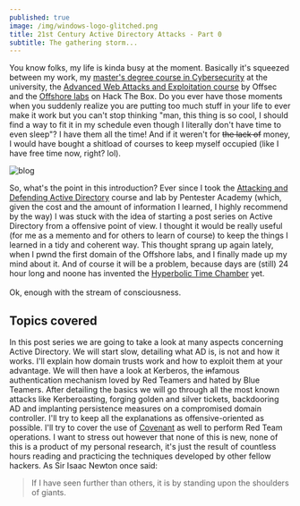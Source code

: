 ```yaml
---
published: true
image: /img/windows-logo-glitched.png
title: 21st Century Active Directory Attacks - Part 0
subtitle: The gathering storm...
---
```

  
  
You know folks, my life is kinda busy at the moment. Basically it's squeezed between my work, my [master's degree course in Cybersecurity](https://cybersecurity.uniroma1.it/) at the university, the [Advanced Web Attacks and Exploitation course](https://www.offensive-security.com/information-security-training/advanced-web-attack-and-exploitation/) by Offsec and the [Offshore labs](https://www.mrb3n.com/?p=551) on Hack The Box. Do you ever have those moments when you suddenly realize you are putting too much stuff in your life to ever make it work but you can't stop thinking "man, this thing is so cool, I should find a way to fit it in my schedule even though I literally don't have time to even sleep"? I have them all the time! And if it weren't for ~~the lack of~~ money, I would have bought a shitload of courses to keep myself occupied (like I have free time now, right? lol).  
  
  
![blog]({{site.baseurl}}/img/blog.JPG)
  
  
So, what's the point in this introduction? Ever since I took the [Attacking and Defending Active Directory](https://www.pentesteracademy.com/activedirectorylab) course and lab by Pentester Academy (which, given the cost and the amount of information I learned, I highly recommend by the way) I was stuck with the idea of starting a post series on Active Directory from a offensive point of view. I thought it would be really useful (for me as a memento and for others to learn of course) to keep the things I learned in a tidy and coherent way. This thought sprang up again lately, when I pwnd the first domain of the Offshore labs, and I finally made up my mind about it. And of course it will be a problem, because days are (still) 24 hour long and noone has invented the [Hyperbolic Time Chamber](https://dragonball.fandom.com/wiki/Hyperbolic_Time_Chamber) yet.
<br>
<br>
Ok, enough with the stream of consciousness.

## Topics covered

In this post series we are going to take a look at many aspects concerning Active Directory. We will start slow, detailing what AD is, is not and how it works. I'll explain how domain trusts work and how to exploit them at your advantage. We will then have a look at Kerberos, the ~~in~~famous authentication mechanism loved by Red Teamers and hated by Blue Teamers. After detailing the basics we will go through all the most known attacks like Kerberoasting, forging golden and silver tickets, backdooring AD and implanting persistence measures on a compromised domain controller. I'll try to keep all the explanations as offensive-oriented as possible. I'll try to cover the use of [Covenant](https://github.com/cobbr/Covenant) as well to perform Red Team operations. I want to stress out however that none of this is new, none of this is a product of my personal research, it's just the result of countless hours reading and practicing the techniques developed by other fellow hackers. As Sir Isaac Newton once said:

> If I have seen further than others, it is by standing upon the shoulders of giants.
